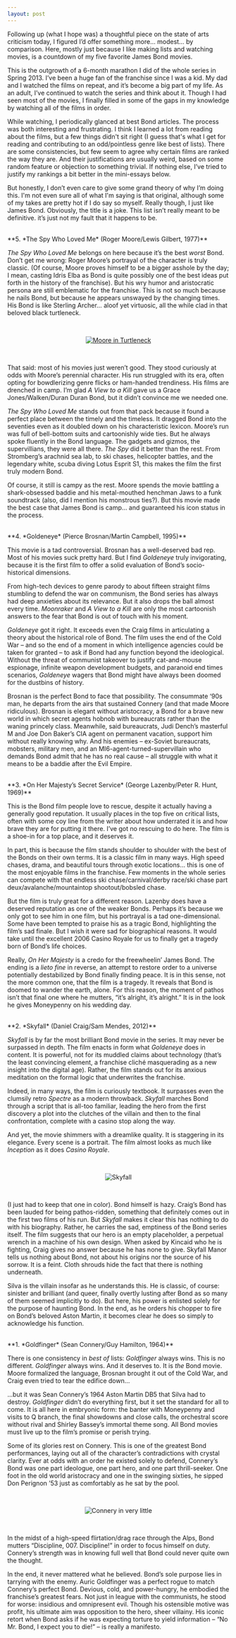 ```yaml
---
layout: post
---
```


Following up (what I hope was) a thoughtful piece on the state of arts criticism today, I figured I’d offer something more… modest… by comparison. Here, mostly just because I like making lists and watching movies, is a countdown of my five favorite James Bond movies.

This is the outgrowth of a 6-month marathon I did of the whole series in Spring 2013. I’ve been a huge fan of the franchise since I was a kid. My dad and I watched the films on repeat, and it’s become a big part of my life. As an adult, I’ve continued to watch the series and think about it. Though I had seen most of the movies, I finally filled in some of the gaps in my knowledge by watching all of the films in order.

While watching, I periodically glanced at best Bond articles. The process was both interesting and frustrating. I think I learned a lot from reading about the films, but a few things didn't sit right (I guess that's what I get for reading and contributing to an odd/pointless genre like best of lists). There are some consistencies, but few seem to agree why certain films are ranked the way they are. And their justifications are usually weird, based on some random feature or objection to something trivial. If nothing else, I’ve tried to justify my rankings a bit better in the mini-essays below.

But honestly, I don’t even care to give some grand theory of why I’m doing this. I'm not even sure all of what I'm saying is that original, although some of my takes are pretty hot if I do say so myself. Really though, I just like James Bond. Obviously, the title is a joke. This list isn’t really meant to be definitive. it’s just not my fault that it happens to be.

<br>
**5. *The Spy Who Loved Me* (Roger Moore/Lewis Gilbert, 1977)**


*The Spy Who Loved Me* belongs on here because it’s the best *worst* Bond. Don’t get me wrong: Roger Moore’s portrayal of the character is truly classic. (Of course, Moore proves himself to be a bigger asshole by the day; I mean, casting Idris Elba as Bond is quite possibly one of the best ideas put forth in the history of the franchise). But his wry humor and aristocratic persona are still emblematic for the franchise. This is not so much because he nails Bond, but because he appears unswayed by the changing times. His Bond is like Sterling Archer… aloof yet virtuosic, all the while clad in that beloved black turtleneck.

<br>
<p align="center">
<a href="http://gentsamongmen.com/wear-your-turtleneck-like-james-bond/" target="blank">
<img src="https://jarekervin.github.io/img_mooreturtle.jpg" alt="Moore in Turtleneck">
</a>
</p>
<br>

That said: most of his movies just weren’t good. They stood curiously at odds with Moore’s perennial character. His run struggled with its era, often opting for bowdlerizing genre flicks or ham-handed trendiness. His films are drenched in camp. I’m glad *A View to a Kill* gave us a Grace Jones/Walken/Duran Duran Bond, but it didn’t convince me we needed one.

*The Spy Who Loved Me* stands out from that pack because it found a perfect place between the timely and the timeless. It dragged Bond into the seventies even as it doubled down on his characteristic lexicon. Moore’s run was full of bell-bottom suits and cartoonishly wide ties. But he always spoke fluently in the Bond language. The gadgets and gizmos, the supervillians, they were all there. *The Spy* did it better than the rest. From Stromberg’s arachnid sea lab, to ski chases, helicopter battles, and the legendary white, scuba diving Lotus Esprit S1, this makes the film the first truly modern Bond.

Of course, it still is campy as the rest. Moore spends the movie battling a shark-obsessed baddie and his metal-mouthed henchman Jaws to a funk soundtrack (also, did I mention his monstrous ties?). But this movie made the best case that James Bond is camp… and guaranteed his icon status in the process.

<br>
**4. *Goldeneye* (Pierce Brosnan/Martin Campbell, 1995)**

This movie is a tad controversial. Brosnan has a well-deserved bad rep. Most of his movies suck pretty hard. But I find *Goldeneye* truly invigorating, because it is the first film to offer a solid evaluation of Bond’s socio-historical dimensions.

From high-tech devices to genre parody to about fifteen straight films stumbling to defend the war on communism, the Bond series has always had deep anxieties about its relevance. But it also drops the ball almost every time. *Moonraker* and *A View to a Kill* are only the most cartoonish answers to the fear that Bond is out of touch with his moment.

*Goldeneye* got it right. It exceeds even the Craig films in articulating a theory about the historical role of Bond. The film uses the end of the Cold War – and so the end of a moment in which intelligence agencies could be taken for granted – to ask if Bond had any function beyond the ideological. Without the threat of communist takeover to justify cat-and-mouse espionage, infinite weapon development budgets, and paranoid end times scenarios, *Goldeneye* wagers that Bond might have always been doomed for the dustbins of history.

Brosnan is the perfect Bond to face that possibility. The consummate ‘90s man, he departs from the airs that sustained Connery (and that made Moore ridiculous). Brosnan is elegant without aristocracy, a Bond for a brave new world in which secret agents hobnob with bureaucrats rather than the waning princely class. Meanwhile, said bureaucrats, Judi Dench’s masterful M and Joe Don Baker’s CIA agent on permanent vacation, support him without really knowing why. And his enemies – ex-Soviet bureaucrats, mobsters, military men, and an MI6-agent-turned-supervillain who demands Bond admit that he has no real cause – all struggle with what it means to be a baddie after the Evil Empire.

<br>
**3. *On Her Majesty’s Secret Service* (George Lazenby/Peter R. Hunt, 1969)**

This is the Bond film people love to rescue, despite it actually having a generally good reputation. It usually places in the top five on critical lists, often with some coy line from the writer about how underrated it is and how brave they are for putting it there. I’ve got no rescuing to do here. The film is a shoe-in for a top place, and it deserves it.

In part, this is because the film stands shoulder to shoulder with the best of the Bonds on their own terms. It is a classic film in many ways. High speed chases, drama, and beautiful tours through exotic locations… this is one of the most enjoyable films in the franchise. Few moments in the whole series can compete with that endless ski chase/carnival/derby race/ski chase part deux/avalanche/mountaintop shootout/bobsled chase.

But the film is truly great for a different reason. Lazenby does have a deserved reputation as one of the weaker Bonds. Perhaps it’s because we only got to see him in one film, but his portrayal is a tad one-dimensional. Some have been tempted to praise his as a tragic Bond, highlighting the film’s sad finale. But I wish it were sad for biographical reasons. It would take until the excellent 2006 Casino Royale for us to finally get a tragedy born of Bond’s life choices.

Really, *On Her Majesty* is a credo for the freewheelin’ James Bond. The ending is a *lieto fine* in reverse, an attempt to restore order to a universe potentially destabilized by Bond finally finding peace. It is in this sense, not the more common one, that the film is a tragedy. It reveals that Bond is doomed to wander the earth, alone. For this reason, the moment of pathos isn’t that final one where he mutters, “it’s alright, it’s alright.” It is in the look he gives Moneypenny on his wedding day.

<br>
**2. *Skyfall* (Daniel Craig/Sam Mendes, 2012)**

*Skyfall* is by far the most brilliant Bond movie in the series. It may never be surpassed in depth. The film enacts in form what *Goldeneye* does in content. It is powerful, not for its muddled claims about technology (that’s the least convincing element, a franchise cliché masquerading as a new insight into the digital age). Rather, the film stands out for its anxious meditation on the formal logic that underwrites the franchise.

Indeed, in many ways, the film is curiously textbook. It surpasses even the clumsily retro *Spectre* as a modern throwback. *Skyfall* marches Bond through a script that is all-too familiar, leading the hero from the first discovery a plot into the clutches of the villain and then to the final confrontation, complete with a casino stop along the way.

And yet, the movie shimmers with a dreamlike quality. It is staggering in its elegance. Every scene is a portrait. The film almost looks as much like *Inception* as it does *Casino Royale*.

<br>
<p align="center">
<img src="https://jarekervin.github.io/img_skyfall.jpg" alt="Skyfall">
</p>
<br>

(I just had to keep that one in color). Bond himself is hazy. Craig’s Bond has been lauded for being pathos-ridden, something that definitely comes out in the first two films of his run. But *Skyfall* makes it clear this has nothing to do with his biography. Rather, he carries the sad, emptiness of the Bond series itself. The film suggests that our hero is an empty placeholder, a perpetual wrench in a machine of his own design. When asked by Kincaid who he is fighting, Craig gives no answer because he has none to give. Skyfall Manor tells us nothing about Bond, not about his origins nor the source of his sorrow. It is a feint. Cloth shrouds hide the fact that there is nothing underneath.

Silva is the villain insofar as he understands this. He is classic, of course: sinister and brilliant (and queer, finally overtly lusting after Bond as so many of them seemed implicitly to do). But here, his power is enlisted solely for the purpose of haunting Bond. In the end, as he orders his chopper to fire on Bond’s beloved Aston Martin, it becomes clear he does so simply to acknowledge his function.

<br>
**1. *Goldfinger* (Sean Connery/Guy Hamilton, 1964)**

There is one consistency in *best of* lists: *Goldfinger* always wins. This is no different. *Goldfinger* always wins. And it deserves to. It is *the* Bond movie. Moore formalized the language, Brosnan brought it out of the Cold War, and Craig even tried to tear the edifice down…

...but it was Sean Connery’s 1964 Aston Martin DB5 that Silva had to destroy. *Goldfinger* didn’t do everything first, but it set the standard for all to come. It is all here in embryonic form: the banter with Moneypenny and visits to Q branch, the final showdowns and close calls, the orchestral score without rival and Shirley Bassey’s immortal theme song. All Bond movies must live up to the film’s promise or perish trying.

Some of its glories rest on Connery. This is one of the greatest Bond performances, laying out all of the character’s contradictions with crystal clarity. Ever at odds with an order he existed solely to defend, Connery’s Bond was one part ideologue, one part hero, and one part thrill-seeker. One foot in the old world aristocracy and one in the swinging sixties, he sipped Don Perignon ’53 just as comfortably as he sat by the pool.

<br>
<p align="center">
<img src="https://jarekervin.github.io/img_connery.jpg" alt="Connery in very little">
</p>
<br>

In the midst of a high-speed flirtation/drag race through the Alps, Bond mutters “Discipline, 007. Discipline!” in order to focus himself on duty. Connery’s strength was in knowing full well that Bond could never quite own the thought.

In the end, it never mattered what he believed. Bond’s sole purpose lies in tarrying with the enemy. Auric Goldfinger was a perfect rogue to match Connery’s perfect Bond. Devious, cold, and power-hungry, he embodied the franchise’s greatest fears. Not just in league with the communists, he stood for worse: insidious and omnipresent evil. Though his ostensible motive was profit, his ultimate aim was opposition to the hero, sheer villainy. His iconic retort when Bond asks if he was expecting torture to yield information – “No Mr. Bond, I expect you to die!” – is really a manifesto.
